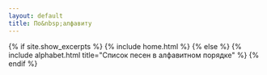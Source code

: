 ```yaml
---
layout: default
title: По&nbsp;алфавиту
---
```


{% if site.show_excerpts %}
  {% include home.html %}
{% else %}
  {% include alphabet.html title="Список песен в алфавитном порядке" %}
{% endif %}

